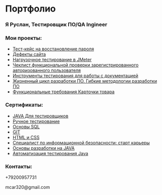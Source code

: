 # Портфолио
### Я Руслан, Тестировщик ПО/QA Ingineer

### Мои проекты:
<ul>
<li><a href= "https://docs.google.com/spreadsheets/d/1GS2OVzHsr7GVhJXJJwmBWD_jCoWNVwl-E3yf7fcZTAQ/edit?usp=drivesdk/">Тест-кейс на восстановление пароля</a></li>
<li><a href= "https://docs.google.com/spreadsheets/d/1Izcq4ACeQJ4FbAGsBf9Wvbb5lOcZsInULarBZwA4yoM/edit?usp=sharing/">Дефекты сайта</a></li>
<li><a href= "https://docs.google.com/document/d/1usy_3L1yxs8n2ccdns4mWbO7sQdvXrstNAziNnXAfx0/edit?usp=sharing/">Нагрузочное тестирование в JMeter</a></li>
<li><a href= "https://docs.google.com/spreadsheets/d/1RuEk-gtH0-HWWG0MAbDs6wPcodR-ezGEbehMPESAlSk/edit?usp=drivesdk/">Чеклист функциональной проверки зарегистрированного авторизованного пользователя</a></li> 
<li><a href= "https://docs.google.com/spreadsheets/d/1vAlWh6DmWZawQSE1sG2L41SocVANDifyIAi22T61OMM/edit?usp=sharing/">Инструменты тестирования для работы с документацией</a></li>
<li><a href= "https://docs.google.com/document/d/1QewvlUnlbe_02jS000InSAeNaSfhRB8381D6QoGnr9o/edit?usp=sharing/">Жизненный цикл разработки ПО. Гибкие методологии разработки ПО</a></li>
<li><a href= "https://docs.google.com/document/d/1xDwvm5mpa9Te74BuoXJsMGN6TPx_C79ycnWBuILiFQc/edit?usp=sharing/">Функциональные требования Карточки товара</a></li>  
</ul>

### Сертификаты:
<ul>
<li><a href= "https://netology.ru/sharing/bd16134d63e8417008b00e0d17899f5e?utm_source=social&utm_campaign=achievements/">JAVA Для тестировщиков</a></li>  
<li><a href= "https://netology.ru/sharing/f2d20d85fe6b0ce57c047027c4b9c70c?utm_source=social&utm_campaign=achievements/">Ручное тестирование</a></li>
<li><a href= "https://netology.ru/sharing/8c2a9a418cedac756a223c4e0b9c5a57?utm_source=social&utm_campaign=achievements/">Основы SQL</a></li>  
<li><a href= "https://netology.ru/sharing/1c21a644799afbaf5e112672f15afa64?utm_source=social&utm_campaign=achievements/">GIT</a></li>
<li><a href= "https://netology.ru/sharing/0e0de13436cb60b686353a68ce4b1daa?utm_source=social&utm_campaign=achievements/">HTML и CSS</a></li>
<li><a href= "https://netology.ru/sharing/0212b17ad6e967a9acf4ecf9bf05b4d6?utm_source=social&utm_campaign=achievements/">Специалист по информационной безопасности: старт карьеры</a></li>
<li><a href= "https://netology.ru/sharing/3d0c16d7be75a48aac7d55afa776dbf1?utm_source=social&utm_campaign=achievements/">Основы разработки на JAVA</a></li>
<li><a href= "https://netology.ru/sharing/2d3f5cae0232f0d7c0205ef344a1b8ee?utm_source=social&utm_campaign=certificate_lms/">Автоматизация тестирования Java</a></li>
</ul>

### Контакты:
<dl>+79200957731</dl>
<dl>mcar320@gmail.com</dl>

